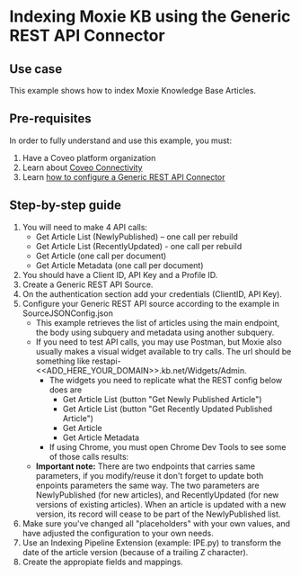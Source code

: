# Indexing Moxie KB using the Generic REST API Connector

## Use case
This example shows how to index Moxie Knowledge Base Articles.

## Pre-requisites
In order to fully understand and use this example, you must:
1. Have a Coveo platform organization
2. Learn about [Coveo Connectivity](https://docs.coveo.com/en/1702/cloud-v2-administrators/add-or-edit-a-source-using-one-of-the-available-connectors)
3. Learn [how to configure a Generic REST API Connector](https://docs.coveo.com/en/1896/cloud-v2-administrators/add-or-edit-a-generic-rest-api-source)

## Step-by-step guide
1. You will need to make 4 API calls:
    * Get Article List (NewlyPublished) – one call per rebuild
    * Get Article List (RecentlyUpdated) - one call per rebuild
    * Get Article (one call per document)
    * Get Article Metadata (one call per document)
2. You should have a Client ID, API Key and a Profile ID.
3. Create a Generic REST API Source.
4. On the authentication section add your credentials (ClientID, API Key).
5. Configure your Generic REST API source according to the example in SourceJSONConfig.json 
    * This example retrieves the list of articles using the main endpoint, the body using subquery and metadata using another subquery.
    * If you need to test API calls, you may use Postman, but Moxie also usually makes a visual widget available to try calls. The url should be something like restapi-<<ADD_HERE_YOUR_DOMAIN>>.kb.net/Widgets/Admin.
        * The widgets you need to replicate what the REST config below does are
            * Get Article List (button "Get Newly Published Article")
            * Get Article List (button "Get Recently Updated Published Article")
            * Get Article 
            * Get Article Metadata
        * If using Chrome, you must open Chrome Dev Tools to see some of those calls results:
    * **Important note:** There are two endpoints that carries same parameters, if you modify/reuse it don't forget to update both enpoints parameters the same way. The two parameters are NewlyPublished (for new articles), and RecentlyUpdated (for new versions of existing articles). When an article is updated with a new version, its record will cease to be part of the NewlyPublished list.
6. Make sure you've changed all "placeholders" with your own values, and have adjusted the configuration to your own needs.
7. Use an Indexing Pipeline Extension (example: IPE.py) to transform the date of the article version (because of a trailing Z character).
8. Create the appropiate fields and mappings.